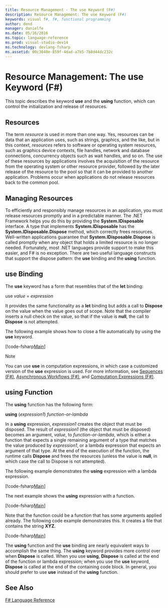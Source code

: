 ```yaml
---
title: Resource Management - The use Keyword (F#)
description: Resource Management: The use Keyword (F#)
keywords: visual f#, f#, functional programming
author: dend
manager: danielfe
ms.date: 05/16/2016
ms.topic: language-reference
ms.prod: visual-studio-dev14
ms.technology: devlang-fsharp
ms.assetid: 00c3040e-859f-4dad-a7b5-7b8d44dc232c
---
```


# Resource Management: The use Keyword (F#)

This topic describes the keyword **use** and the **using** function, which can control the initialization and release of resources.


## Resources
The term *resource* is used in more than one way. Yes, resources can be data that an application uses, such as strings, graphics, and the like, but in this context, *resources* refers to software or operating system resources, such as graphics device contexts, file handles, network and database connections, concurrency objects such as wait handles, and so on. The use of these resources by applications involves the acquisition of the resource from the operating system or other resource provider, followed by the later release of the resource to the pool so that it can be provided to another application. Problems occur when applications do not release resources back to the common pool.


## Managing Resources
To efficiently and responsibly manage resources in an application, you must release resources promptly and in a predictable manner. The .NET Framework helps you do this by providing the **System.IDisposable** interface. A type that implements **System.IDisposable** has the **System.IDisposable.Dispose** method, which correctly frees resources. Well-written applications guarantee that **System.IDisposable.Dispose** is called promptly when any object that holds a limited resource is no longer needed. Fortunately, most .NET languages provide support to make this easier, and F# is no exception. There are two useful language constructs that support the dispose pattern: the **use** binding and the **using** function.


## use Binding
The **use** keyword has a form that resembles that of the **let** binding:

use *value* = *expression*

It provides the same functionality as a **let** binding but adds a call to **Dispose** on the value when the value goes out of scope. Note that the compiler inserts a null check on the value, so that if the value is **null**, the call to **Dispose** is not attempted.

The following example shows how to close a file automatically by using the **use** keyword.

[!code-fsharp[Main](snippets/fslangref2/snippet6301.fs)]

>[!NOTE]
You can use **use** in computation expressions, in which case a customized version of the **use** expression is used. For more information, see [Sequences &#40;F&#35;&#41;](Sequences-%5BFSharp%5D.md), [Asynchronous Workflows &#40;F&#35;&#41;](Asynchronous-Workflows-%5BFSharp%5D.md), and [Computation Expressions &#40;F&#35;&#41;](Computation-Expressions-%5BFSharp%5D.md).


## using Function
The **using** function has the following form:

**using** (*expression1*) *function-or-lambda*

In a **using** expression, *expression1* creates the object that must be disposed. The result of *expression1* (the object that must be disposed) becomes an argument, *value*, to *function-or-lambda*, which is either a function that expects a single remaining argument of a type that matches the value produced by *expression1*, or a lambda expression that expects an argument of that type. At the end of the execution of the function, the runtime calls **Dispose** and frees the resources (unless the value is **null**, in which case the call to Dispose is not attempted).

The following example demonstrates the **using** expression with a lambda expression.

[!code-fsharp[Main](snippets/fslangref2/snippet6302.fs)]

The next example shows the **using** expression with a function.

[!code-fsharp[Main](snippets/fslangref2/snippet6303.fs)]

Note that the function could be a function that has some arguments applied already. The following code example demonstrates this. It creates a file that contains the string **XYZ**.

[!code-fsharp[Main](snippets/fslangref2/snippet6304.fs)]

The **using** function and the **use** binding are nearly equivalent ways to accomplish the same thing. The **using** keyword provides more control over when **Dispose** is called. When you use **using**, **Dispose** is called at the end of the function or lambda expression; when you use the **use** keyword, **Dispose** is called at the end of the containing code block. In general, you should prefer to use **use** instead of the **using** function.


## See Also
[F&#35; Language Reference](FSharp-Language-Reference.md)
